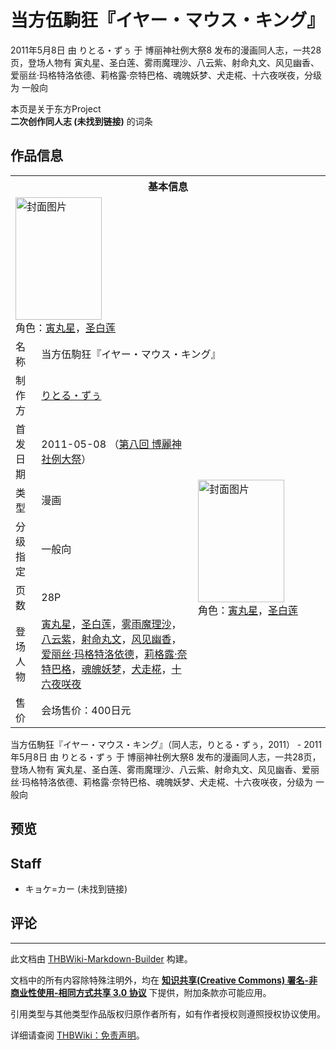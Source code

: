 # 当方伍駒狂『イヤー・マウス・キング』

<!-- source html: G:\repos\THBWiki-Markdown-Builder\THBWikiMarkdown\Temp\main\9\96\ns0%3A%E5%BD%93%E6%96%B9%E4%BC%8D%E9%A7%92%E7%8B%82%E3%80%8E%E3%82%A4%E3%83%A4%E3%83%BC%E3%83%BB%E3%83%9E%E3%82%A6%E3%82%B9%E3%83%BB%E3%82%AD%E3%83%B3%E3%82%B0%E3%80%8F.html -->

2011年5月8日 由 りとる・ずぅ 于 博丽神社例大祭8 发布的漫画同人志，一共28页，登场人物有 寅丸星、圣白莲、雾雨魔理沙、八云紫、射命丸文、风见幽香、爱丽丝·玛格特洛依德、莉格露·奈特巴格、魂魄妖梦、犬走椛、十六夜咲夜，分级为 一般向

本页是关于东方Project  
 **二次创作同人志 (未找到链接)** 的词条

## 作品信息

<table><tbody><tr><th colspan="3">基本信息</th></tr><tr><td class="cover-artwork-mobile" colspan="2"><a href="./文件-当方伍駒狂『イヤー・マウス・キング』封面.jpg.md" class="image" title="封面图片"><img alt="封面图片" src="https://upload.thwiki.cc/thumb/a/a8/%E5%BD%93%E6%96%B9%E4%BC%8D%E9%A7%92%E7%8B%82%E3%80%8E%E3%82%A4%E3%83%A4%E3%83%BC%E3%83%BB%E3%83%9E%E3%82%A6%E3%82%B9%E3%83%BB%E3%82%AD%E3%83%B3%E3%82%B0%E3%80%8F%E5%B0%81%E9%9D%A2.jpg/138px-%E5%BD%93%E6%96%B9%E4%BC%8D%E9%A7%92%E7%8B%82%E3%80%8E%E3%82%A4%E3%83%A4%E3%83%BC%E3%83%BB%E3%83%9E%E3%82%A6%E3%82%B9%E3%83%BB%E3%82%AD%E3%83%B3%E3%82%B0%E3%80%8F%E5%B0%81%E9%9D%A2.jpg" decoding="async" loading="lazy" width="138" height="196" srcset="https://upload.thwiki.cc/thumb/a/a8/%E5%BD%93%E6%96%B9%E4%BC%8D%E9%A7%92%E7%8B%82%E3%80%8E%E3%82%A4%E3%83%A4%E3%83%BC%E3%83%BB%E3%83%9E%E3%82%A6%E3%82%B9%E3%83%BB%E3%82%AD%E3%83%B3%E3%82%B0%E3%80%8F%E5%B0%81%E9%9D%A2.jpg/207px-%E5%BD%93%E6%96%B9%E4%BC%8D%E9%A7%92%E7%8B%82%E3%80%8E%E3%82%A4%E3%83%A4%E3%83%BC%E3%83%BB%E3%83%9E%E3%82%A6%E3%82%B9%E3%83%BB%E3%82%AD%E3%83%B3%E3%82%B0%E3%80%8F%E5%B0%81%E9%9D%A2.jpg 1.5x, https://upload.thwiki.cc/thumb/a/a8/%E5%BD%93%E6%96%B9%E4%BC%8D%E9%A7%92%E7%8B%82%E3%80%8E%E3%82%A4%E3%83%A4%E3%83%BC%E3%83%BB%E3%83%9E%E3%82%A6%E3%82%B9%E3%83%BB%E3%82%AD%E3%83%B3%E3%82%B0%E3%80%8F%E5%B0%81%E9%9D%A2.jpg/276px-%E5%BD%93%E6%96%B9%E4%BC%8D%E9%A7%92%E7%8B%82%E3%80%8E%E3%82%A4%E3%83%A4%E3%83%BC%E3%83%BB%E3%83%9E%E3%82%A6%E3%82%B9%E3%83%BB%E3%82%AD%E3%83%B3%E3%82%B0%E3%80%8F%E5%B0%81%E9%9D%A2.jpg 2x" data-file-width="451" data-file-height="640"></a><div class="cover-char">角色：<a href="./寅丸星.md" title="寅丸星">寅丸星</a>，<a href="./圣白莲.md" title="圣白莲">圣白莲</a></div></td>
</tr><tr><td class="label">名称</td><td colspan="2"> 当方伍駒狂『イヤー・マウス・キング』 </td></tr><tr><td class="label">制作方</td><td><a href="./りとる・ずぅ.md" title="りとる・ずぅ">りとる・ずぅ</a></td><td class="cover-artwork" rowspan="7" style="min-width:196px;"><a href="./文件-当方伍駒狂『イヤー・マウス・キング』封面.jpg.md" class="image" title="封面图片"><img alt="封面图片" src="https://upload.thwiki.cc/thumb/a/a8/%E5%BD%93%E6%96%B9%E4%BC%8D%E9%A7%92%E7%8B%82%E3%80%8E%E3%82%A4%E3%83%A4%E3%83%BC%E3%83%BB%E3%83%9E%E3%82%A6%E3%82%B9%E3%83%BB%E3%82%AD%E3%83%B3%E3%82%B0%E3%80%8F%E5%B0%81%E9%9D%A2.jpg/138px-%E5%BD%93%E6%96%B9%E4%BC%8D%E9%A7%92%E7%8B%82%E3%80%8E%E3%82%A4%E3%83%A4%E3%83%BC%E3%83%BB%E3%83%9E%E3%82%A6%E3%82%B9%E3%83%BB%E3%82%AD%E3%83%B3%E3%82%B0%E3%80%8F%E5%B0%81%E9%9D%A2.jpg" decoding="async" loading="lazy" width="138" height="196" srcset="https://upload.thwiki.cc/thumb/a/a8/%E5%BD%93%E6%96%B9%E4%BC%8D%E9%A7%92%E7%8B%82%E3%80%8E%E3%82%A4%E3%83%A4%E3%83%BC%E3%83%BB%E3%83%9E%E3%82%A6%E3%82%B9%E3%83%BB%E3%82%AD%E3%83%B3%E3%82%B0%E3%80%8F%E5%B0%81%E9%9D%A2.jpg/207px-%E5%BD%93%E6%96%B9%E4%BC%8D%E9%A7%92%E7%8B%82%E3%80%8E%E3%82%A4%E3%83%A4%E3%83%BC%E3%83%BB%E3%83%9E%E3%82%A6%E3%82%B9%E3%83%BB%E3%82%AD%E3%83%B3%E3%82%B0%E3%80%8F%E5%B0%81%E9%9D%A2.jpg 1.5x, https://upload.thwiki.cc/thumb/a/a8/%E5%BD%93%E6%96%B9%E4%BC%8D%E9%A7%92%E7%8B%82%E3%80%8E%E3%82%A4%E3%83%A4%E3%83%BC%E3%83%BB%E3%83%9E%E3%82%A6%E3%82%B9%E3%83%BB%E3%82%AD%E3%83%B3%E3%82%B0%E3%80%8F%E5%B0%81%E9%9D%A2.jpg/276px-%E5%BD%93%E6%96%B9%E4%BC%8D%E9%A7%92%E7%8B%82%E3%80%8E%E3%82%A4%E3%83%A4%E3%83%BC%E3%83%BB%E3%83%9E%E3%82%A6%E3%82%B9%E3%83%BB%E3%82%AD%E3%83%B3%E3%82%B0%E3%80%8F%E5%B0%81%E9%9D%A2.jpg 2x" data-file-width="451" data-file-height="640"></a><div class="cover-char">角色：<a href="./寅丸星.md" title="寅丸星">寅丸星</a>，<a href="./圣白莲.md" title="圣白莲">圣白莲</a></div></td>
</tr><tr><td class="label">首发日期</td><td>2011-05-08&#160;（<a href="/展会作品列表?e=%E5%8D%9A%E4%B8%BD%E7%A5%9E%E7%A4%BE%E4%BE%8B%E5%A4%A7%E7%A5%AD%238">第八回 博麗神社例大祭</a>）</td></tr><tr><td class="label">类型</td><td>漫画</td></tr><tr><td class="label">分级指定</td><td>一般向</td></tr><tr><td class="label">页数</td><td>28P</td></tr><tr><td class="label">登场人物</td><td><a href="./寅丸星.md" title="寅丸星">寅丸星</a>，<a href="./圣白莲.md" title="圣白莲">圣白莲</a>，<a href="./雾雨魔理沙.md" title="雾雨魔理沙">雾雨魔理沙</a>，<a href="./八云紫.md" title="八云紫">八云紫</a>，<a href="./射命丸文.md" title="射命丸文">射命丸文</a>，<a href="./风见幽香.md" title="风见幽香">风见幽香</a>，<a href="./爱丽丝·玛格特洛依德.md" title="爱丽丝·玛格特洛依德">爱丽丝·玛格特洛依德</a>，<a href="./莉格露·奈特巴格.md" title="莉格露·奈特巴格">莉格露·奈特巴格</a>，<a href="./魂魄妖梦.md" title="魂魄妖梦">魂魄妖梦</a>，<a href="./犬走椛.md" title="犬走椛">犬走椛</a>，<a href="/%E5%8D%81%E5%85%AD%E5%A4%9C%E5%92%B2%E5%A4%9C" title="十六夜咲夜">十六夜咲夜</a></td></tr><tr><td class="label">售价</td><td>会场售价：400日元</td></tr></tbody></table>

当方伍駒狂『イヤー・マウス・キング』（同人志，りとる・ずぅ，2011） - 2011年5月8日 由 りとる・ずぅ 于 博丽神社例大祭8 发布的漫画同人志，一共28页，登场人物有 寅丸星、圣白莲、雾雨魔理沙、八云紫、射命丸文、风见幽香、爱丽丝·玛格特洛依德、莉格露·奈特巴格、魂魄妖梦、犬走椛、十六夜咲夜，分级为 一般向

## 预览

## Staff
- キョケ=カー (未找到链接)


## 评论




---

此文档由 [THBWiki-Markdown-Builder](https://github.com/Delsin-Yu/THBWiki-Markdown-Builder) 构建。

文档中的所有内容除特殊注明外，均在 [**知识共享(Creative Commons) 署名-非商业性使用-相同方式共享 3.0 协议**](https://creativecommons.org/licenses/by-sa/3.0/deed.zh-hans) 下提供，附加条款亦可能应用。

引用类型与其他类型作品版权归原作者所有，如有作者授权则遵照授权协议使用。

详细请查阅 [THBWiki：免责声明](https://thbwiki.cc/THBWiki:%E5%85%8D%E8%B4%A3%E5%A3%B0%E6%98%8E)。

